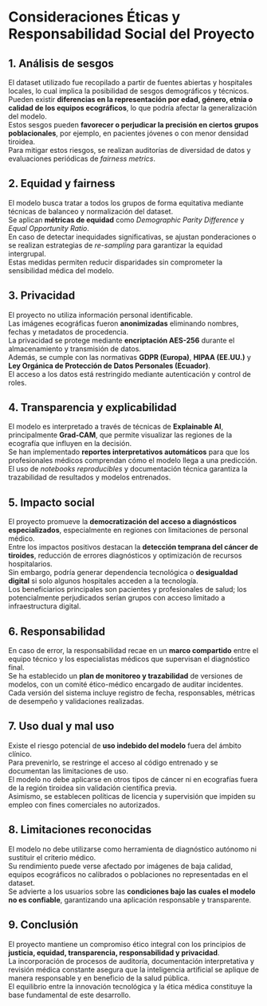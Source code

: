 # Consideraciones Éticas y Responsabilidad Social del Proyecto

## 1. Análisis de sesgos
El dataset utilizado fue recopilado a partir de fuentes abiertas y hospitales locales, lo cual implica la posibilidad de sesgos demográficos y técnicos.  
Pueden existir **diferencias en la representación por edad, género, etnia o calidad de los equipos ecográficos**, lo que podría afectar la generalización del modelo.  
Estos sesgos pueden **favorecer o perjudicar la precisión en ciertos grupos poblacionales**, por ejemplo, en pacientes jóvenes o con menor densidad tiroidea.  
Para mitigar estos riesgos, se realizan auditorías de diversidad de datos y evaluaciones periódicas de *fairness metrics*.

## 2. Equidad y fairness
El modelo busca tratar a todos los grupos de forma equitativa mediante técnicas de balanceo y normalización del dataset.  
Se aplican **métricas de equidad** como *Demographic Parity Difference* y *Equal Opportunity Ratio*.  
En caso de detectar inequidades significativas, se ajustan ponderaciones o se realizan estrategias de *re-sampling* para garantizar la equidad intergrupal.  
Estas medidas permiten reducir disparidades sin comprometer la sensibilidad médica del modelo.

## 3. Privacidad
El proyecto no utiliza información personal identificable.  
Las imágenes ecográficas fueron **anonimizadas** eliminando nombres, fechas y metadatos de procedencia.  
La privacidad se protege mediante **encriptación AES-256** durante el almacenamiento y transmisión de datos.  
Además, se cumple con las normativas **GDPR (Europa)**, **HIPAA (EE.UU.)** y **Ley Orgánica de Protección de Datos Personales (Ecuador)**.  
El acceso a los datos está restringido mediante autenticación y control de roles.

## 4. Transparencia y explicabilidad
El modelo es interpretado a través de técnicas de **Explainable AI**, principalmente **Grad-CAM**, que permite visualizar las regiones de la ecografía que influyen en la decisión.  
Se han implementado **reportes interpretativos automáticos** para que los profesionales médicos comprendan cómo el modelo llega a una predicción.  
El uso de *notebooks reproducibles* y documentación técnica garantiza la trazabilidad de resultados y modelos entrenados.

## 5. Impacto social
El proyecto promueve la **democratización del acceso a diagnósticos especializados**, especialmente en regiones con limitaciones de personal médico.  
Entre los impactos positivos destacan la **detección temprana del cáncer de tiroides**, reducción de errores diagnósticos y optimización de recursos hospitalarios.  
Sin embargo, podría generar dependencia tecnológica o **desigualdad digital** si solo algunos hospitales acceden a la tecnología.  
Los beneficiarios principales son pacientes y profesionales de salud; los potencialmente perjudicados serían grupos con acceso limitado a infraestructura digital.

## 6. Responsabilidad
En caso de error, la responsabilidad recae en un **marco compartido** entre el equipo técnico y los especialistas médicos que supervisan el diagnóstico final.  
Se ha establecido un **plan de monitoreo y trazabilidad** de versiones de modelos, con un comité ético-médico encargado de auditar incidentes.  
Cada versión del sistema incluye registro de fecha, responsables, métricas de desempeño y validaciones realizadas.

## 7. Uso dual y mal uso
Existe el riesgo potencial de **uso indebido del modelo** fuera del ámbito clínico.  
Para prevenirlo, se restringe el acceso al código entrenado y se documentan las limitaciones de uso.  
El modelo no debe aplicarse en otros tipos de cáncer ni en ecografías fuera de la región tiroidea sin validación científica previa.  
Asimismo, se establecen políticas de licencia y supervisión que impiden su empleo con fines comerciales no autorizados.

## 8. Limitaciones reconocidas
El modelo no debe utilizarse como herramienta de diagnóstico autónomo ni sustituir el criterio médico.  
Su rendimiento puede verse afectado por imágenes de baja calidad, equipos ecográficos no calibrados o poblaciones no representadas en el dataset.  
Se advierte a los usuarios sobre las **condiciones bajo las cuales el modelo no es confiable**, garantizando una aplicación responsable y transparente.

## 9. Conclusión
El proyecto mantiene un compromiso ético integral con los principios de **justicia, equidad, transparencia, responsabilidad y privacidad**.  
La incorporación de procesos de auditoría, documentación interpretativa y revisión médica constante asegura que la inteligencia artificial se aplique de manera responsable y en beneficio de la salud pública.  
El equilibrio entre la innovación tecnológica y la ética médica constituye la base fundamental de este desarrollo.
